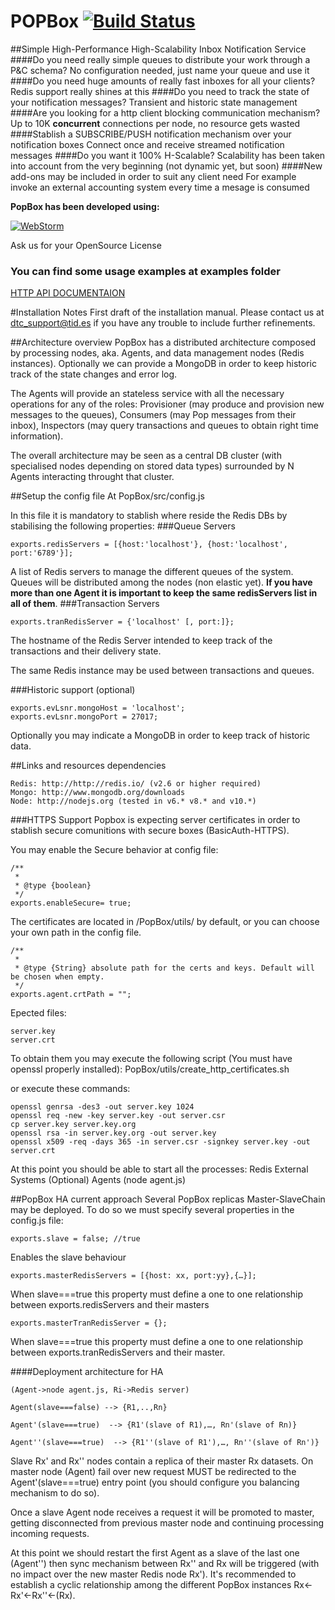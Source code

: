 POPBox [![Build Status](https://travis-ci.org/telefonicaid/PopBox.png)](https://travis-ci.org/telefonicaid/PopBox)
===
##Simple High-Performance High-Scalability Inbox Notification Service
####Do you need really simple queues to distribute your work through a P&C schema?
No configuration needed, just name your queue and use it
####Do you need huge amounts of really fast inboxes for all your clients?
Redis support really shines at this
####Do you need to track the state of your notification messages?
Transient and historic state management
####Are you looking for a http client blocking communication mechanism?
Up to 10K **concurrent** connections per node, no resource gets wasted
####Stablish a SUBSCRIBE/PUSH notification mechanism over your notification boxes
Connect once and receive streamed notification messages
####Do you want it 100% H-Scalable?
Scalability has been taken into account from the very beginning (not dynamic yet, but soon)
####New add-ons may be included in order to suit any client need
For example invoke an external accounting system every time a mesage is consumed

**PopBox has been developed using:**

[![WebStorm](http://www.jetbrains.com/webstorm/documentation/webstorm_banners/webstorm1/webstorm210x60_white.gif)](http://www.jetbrains.com/webstorm/)

Ask us for your OpenSource License

### You can find some usage examples at examples folder

[HTTP API DOCUMENTAION](https://github.com/telefonicaid/PopBox/wiki/User-Manual)

#Installation Notes
First draft of the installation manual. Please contact us at dtc_support@tid.es if you have any trouble to include further refinements.

##Architecture overview
PopBox has a distributed architecture composed by processing nodes, aka. Agents, and data management nodes (Redis instances). Optionally we can provide a MongoDB in order to keep historic track of the state changes and error log.

The Agents will provide an stateless service with all the necessary operations for any of the roles: Provisioner (may produce and provision new messages to the queues), Consumers (may Pop messages from their inbox), Inspectors (may query transactions and queues to obtain right time information).

The overall architecture may be seen as a central DB cluster (with specialised nodes depending on stored data types) surrounded by N Agents interacting throught that cluster.


##Setup the config file
    At PopBox/src/config.js

In this file it is mandatory to stablish where reside the Redis DBs by stabilising the following properties:
###Queue Servers
```
exports.redisServers = [{host:'localhost'}, {host:'localhost', port:'6789'}];
```
A list of Redis servers to manage the different queues of the system. Queues will be distributed among the nodes (non elastic yet). **If you have more than one Agent it is important to keep the same redisServers list in all of them**.
###Transaction Servers
```
exports.tranRedisServer = {'localhost' [, port:]};
```
The hostname of the Redis Server intended to keep track of the transactions and their delivery state.

The same Redis instance may be used between transactions and queues.

###Historic support (optional)
```
exports.evLsnr.mongoHost = 'localhost';
exports.evLsnr.mongoPort = 27017;
```
Optionally you may indicate a MongoDB in order to keep track of historic data.


##Links and resources dependencies

```
Redis: http://http://redis.io/ (v2.6 or higher required)
Mongo: http://www.mongodb.org/downloads
Node: http://nodejs.org (tested in v6.* v8.* and v10.*)
```
###HTTPS Support
Popbox is expecting server certificates in order to stablish secure comunitions with secure boxes (BasicAuth-HTTPS).

You may enable the Secure behavior at config file:
```
/**
 *
 * @type {boolean}
 */
exports.enableSecure= true;
```
The certificates are located in /PopBox/utils/ by default, or you can choose your own path in the config file.
```
/**
 *
 * @type {String} absolute path for the certs and keys. Default will be chosen when empty.
 */
exports.agent.crtPath = "";
```
Epected files:
```
server.key
server.crt
```

To obtain them you may execute the following script (You must have openssl properly installed):
PopBox/utils/create_http_certificates.sh

or execute these commands:
```
openssl genrsa -des3 -out server.key 1024
openssl req -new -key server.key -out server.csr
cp server.key server.key.org
openssl rsa -in server.key.org -out server.key
openssl x509 -req -days 365 -in server.csr -signkey server.key -out server.crt
```
At this point you should be able to start all the processes: 
Redis 
External Systems (Optional)
Agents (node agent.js)

##PopBox HA current approach
Several PopBox replicas Master-SlaveChain may be deployed. To do so we must specify several properties in the config.js file:

```
exports.slave = false; //true
```
Enables the slave behaviour

```
exports.masterRedisServers = [{host: xx, port:yy},{…}];
```
When slave===true this property must define a one to one relationship between exports.redisServers and their masters  

```
exports.masterTranRedisServer = {};
```
When slave===true this property must define a one to one relationship between exports.tranRedisServers and their master.

####Deployment architecture for HA 
```
(Agent->node agent.js, Ri->Redis server)

Agent(slave===false) --> {R1,..,Rn}

Agent'(slave===true)  --> {R1'(slave of R1),…, Rn'(slave of Rn)}

Agent''(slave===true)  --> {R1''(slave of R1'),…, Rn''(slave of Rn')}
```
Slave Rx' and Rx'' nodes contain a replica of their master Rx datasets. On master node (Agent) fail over new request MUST be redirected to the Agent'(slave===true) entry point (you should configure you balancing mechanism to do so). 

Once a slave Agent node receives a request it will be promoted to master, getting disconnected from previous master node and continuing processing incoming requests.

At this point we should restart the first Agent as a slave of the last one (Agent'') then sync mechanism between Rx'' and Rx will be triggered (with no impact over the new master Redis node Rx'). It's recommended to establish a cyclic relationship among the different PopBox instances Rx<-Rx'<-Rx''<-(Rx).
